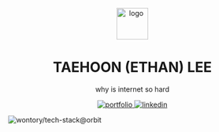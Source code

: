 <p align=center>
  <img src="https://www.taehoonlee.dev/logo.png" alt="logo" style="width:64px" />
</p>

<h1 align=center>TAEHOON (ETHAN) LEE</h1>

<p align=center>
  why is internet so hard
</p>

<p align=center>
  <a href="https://taehoonlee.dev/">
    <img src="https://img.shields.io/badge/portfolio-060606?style=for-the-badge" alt="portfolio" />
  </a>
  <a href="https://www.linkedin.com/in/ethantlee/">
    <img src="https://img.shields.io/badge/linkedin-0a66c2?style=for-the-badge" alt="linkedin">
  </a>
</p>

![wontory/tech-stack@orbit](https://tech-stack.wontory.dev/api/orbit?slugs=kubernetes,nextdotjs,typescript,go,docker,javascript,python,html5,gnubash,linux,helm,nginx,react)

<!-- <p align=center>
  <img src="https://github-profile-summary-cards.vercel.app/api/cards/profile-details?username=ethn1ee&theme=dark" alt="summary" />
</p> -->

